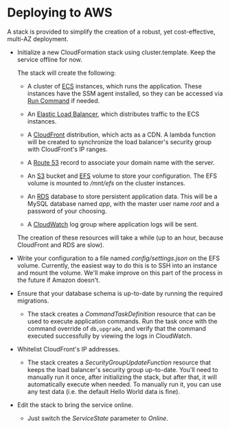 Deploying to AWS
==

A stack is provided to simplify the creation of a robust, yet cost-effective, multi-AZ deployment.


* Initialize a new CloudFormation stack using cluster.template. Keep the service offline for now.

  The stack will create the following:

    * A cluster of [ECS](https://aws.amazon.com/ecs/) instances, which runs the application. These instances have the SSM agent installed, so they can be accessed via [Run Command](https://aws.amazon.com/ec2/run-command/) if needed.

    * An [Elastic Load Balancer](https://aws.amazon.com/elasticloadbalancing/), which distributes traffic to the ECS instances.

    * A [CloudFront](https://aws.amazon.com/cloudfront/) distribution, which acts as a CDN. A lambda function will be created to synchronize the load balancer's security group with CloudFront's IP ranges.

    * A [Route 53](https://aws.amazon.com/route53/) record to associate your domain name with the server.

    * An [S3](https://aws.amazon.com/s3/) bucket and [EFS](https://aws.amazon.com/efs/) volume to store your configuration. The EFS volume is mounted to */mnt/efs* on the cluster instances.

    * An [RDS](https://aws.amazon.com/rds/) database to store persistent application data. This will be a MySQL database named *app*, with the master user name *root* and a password of your choosing.

    * A [CloudWatch](https://aws.amazon.com/cloudwatch/) log group where application logs will be sent.

  The creation of these resources will take a while (up to an hour, because CloudFront and RDS are slow).


* Write your configuration to a file named *config/settings.json* on the EFS volume. Currently, the easiest way to do this is to SSH into an instance and mount the volume. We'll make improve on this part of the process in the future if Amazon doesn't.


* Ensure that your database schema is up-to-date by running the required migrations.

  * The stack creates a *CommandTaskDefinition* resource that can be used to execute application commands. Run the task once with the command override of `db,upgrade`, and verify that the command executed successfully by viewing the logs in CloudWatch.


* Whitelist CloudFront's IP addresses.

  * The stack creates a *SecurityGroupUpdateFunction* resource that keeps the load balancer's security group up-to-date. You'll need to manually run it once, after initializing the stack, but after that, it will automatically execute when needed. To manually run it, you can use any test data (i.e. the default Hello World data is fine).


* Edit the stack to bring the service online.

  * Just switch the *ServiceState* parameter to *Online*.
